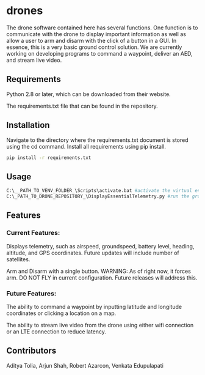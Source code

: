 # drones

The drone software contained here has several functions. One function is to communicate with the drone to display important information as well as allow a user to arm and disarm with the click of a button in a GUI. In essence, this is a very basic ground control solution. We are currently working on developing programs to command a waypoint, deliver an AED, and stream live video. 
## Requirements
Python 2.8 or later, which can be downloaded from their website. 

The requirements.txt file that can be found in the repository. 
## Installation

Navigate to the directory where the requirements.txt document is stored using the cd command. Install all requirements using pip install.

```bash
pip install -r requirements.txt
```

## Usage

```bash
C:\__PATH_TO_VENV_FOLDER_\Scripts\activate.bat #activate the virtual environment
C:\_PATH_TO_DRONE_REPOSITORY_\DisplayEssentialTelemetry.py #run the ground control GUI
```
## Features
### Current Features: 
Displays telemetry, such as airspeed, groundspeed, battery level, heading, altitude, and GPS coordinates. Future updates will include number of satellites. 

Arm and Disarm with a single button. WARNING: As of right now, it forces arm. DO NOT FLY in current configuration. Future releases will address this.  
### Future Features: 
The ability to command a waypoint by inputting latitude and longitude coordinates or clicking a location on a map. 

The ability to stream live video from the drone using either wifi connection or an LTE connection to reduce latency. 

## Contributors 
Aditya Tolia, 
Arjun Shah, 
Robert Azarcon, 
Venkata Edupulapati
